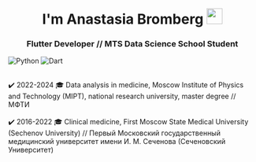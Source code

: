 <h1 align="center"> I'm Anastasia Bromberg 
<img src="https://github.com/blackcater/blackcater/raw/main/images/Hi.gif" height="32"/></h1>
<h3 align="center">Flutter Developer // MTS Data Science School Student </h3>

![Python](https://img.shields.io/badge/python-3670A0?style=for-the-badge&logo=python&logoColor=ffdd54) ![Dart](https://img.shields.io/badge/dart-%230175C2.svg?style=for-the-badge&logo=dart&logoColor=white)

<br> ✔️ 2022-2024 🎓 Data analysis in medicine, Moscow Institute of Physics and Technology (MIPT), national research university, master degree // МФТИ </br>
<br> ✔️ 2016-2022 🎓 Clinical medicine, First Moscow State Medical University (Sechenov University) // Первый Московский государственный медицинский университет имени И. М. Сеченова (Сеченовский Университет) </br>
